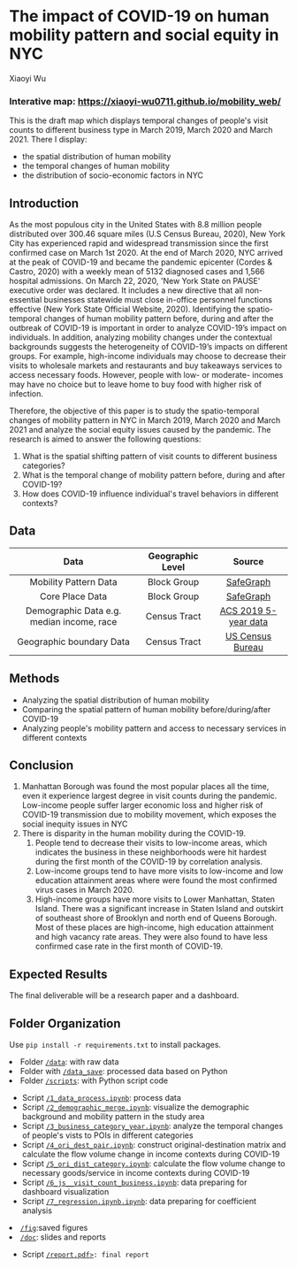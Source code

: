 # The impact of COVID-19 on human mobility pattern and social equity in NYC
Xiaoyi Wu

### Interative map: https://xiaoyi-wu0711.github.io/mobility_web/
This is the draft map which displays temporal changes of people's visit counts to different business type in March 2019, March 2020 and March 2021. 
There I display: 
- the spatial distribution of human mobility
- the temporal changes of human mobility 
- the distribution of socio-economic factors in NYC


## Introduction
As the most populous city in the United States with 8.8 million people distributed over 300.46 square miles (U.S Census Bureau, 2020), New York City has experienced rapid and widespread transmission since the first confirmed case on March 1st 2020. At the end of March 2020, NYC arrived at the peak of COVID-19 and became the pandemic epicenter (Cordes \& Castro, 2020) with a weekly mean of 5132 diagnosed cases and 1,566 hospital admissions. On March 22, 2020, 'New York State on PAUSE' executive order was declared. It includes a new directive that all non-essential businesses statewide must close in-office personnel functions effective (New York State Official Website, 2020). Identifying the spatio-temporal changes of human mobility pattern before, during and after the outbreak of COVID-19 is important in order to analyze COVID-19’s impact on individuals. In addition, analyzing mobility changes under the contextual backgrounds suggests the heterogeneity of COVID-19’s impacts on different groups. 
For example, high-income individuals may choose to decrease their visits to wholesale markets and restaurants and buy takeaways services to access necessary foods. 
However, people with low- or moderate- incomes may have no choice but to leave home to buy food with higher risk of infection.

Therefore, the objective of this paper is to study the spatio-temporal changes of mobility pattern in NYC in March 2019, March 2020 and March 2021 and analyze the social equity issues caused by the pandemic. The research is aimed to answer the following questions: 
1. What is the spatial shifting pattern of visit counts to different business categories? 
2. What is the temporal change of mobility pattern before, during and after COVID-19?
3. How does COVID-19 influence individual's travel behaviors in different contexts?

## Data

|     Data     | Geographic Level |           Source            | 
| :------------: | :------------------------: | :------------------------: | 
|    Mobility Pattern Data   | Block Group  |    [SafeGraph](https://www.safegraph.com/)    | 
| Core Place Data | Block Group  |     [SafeGraph](https://www.safegraph.com/)             | 
| Demographic Data e.g. median income, race | Census Tract |     [ACS 2019 5-year data](https://www.census.gov/data/developers/data-sets/acs-5year.html)       |
| Geographic boundary Data | Census Tract |   [US Census Bureau](https://www1.nyc.gov/site/planning/data-maps/open-data/census-download-metadata.page)       |  


## Methods
- Analyzing the spatial distribution of human mobility 
- Comparing the spatial pattern of human mobility before/during/after COVID-19
- Analyzing people's mobility pattern and access to necessary services in different contexts
## Conclusion

1. Manhattan Borough was found the most popular places all the time, even it experience largest
degree in visit counts during the pandemic. Low-income people suffer larger economic loss and higher risk of
COVID-19 transmission due to mobility movement, which exposes the social inequity issues in NYC
2. There is disparity in the human mobility during the COVID-19. 
   1. People tend
   to decrease their visits to low-income areas, which indicates the business in these neighborhoods were
   hit hardest during the first month of the COVID-19 by correlation analysis. 
   2. Low-income groups tend to have more visits to low-income and low education attainment
   areas where were found the most confirmed virus cases in March 2020. 
   3. High-income groups have more visits to Lower Manhattan, Staten Island. There was a significant
increase in Staten Island and outskirt of southeast shore of Brooklyn and north end of Queens Borough.
Most of these places are high-income, high education attainment and high vacancy rate areas. They
were also found to have less confirmed case rate in the first month of COVID-19.

## Expected Results  
 The final deliverable will be a research paper and a dashboard.
 
## Folder Organization
Use `pip install -r requirements.txt` to install packages.
<li>Folder <a href="https://github.com/CPLN-680-Spring-2022/XiaoyiWu-Mobility/tree/main/data"><code>/data</code></a>: with raw data</li>
<li>Folder with <a href="https://github.com/CPLN-680-Spring-2022/XiaoyiWu-Mobility/tree/main/data_save"><code>/data_save</code></a>: processed data based on Python</li>
<li>Folder <a href="https://github.com/CPLN-680-Spring-2022/XiaoyiWu-Mobility/tree/main/scripts"><code>/scripts</code></a>: with Python script code</li>
<ul>
        <li>Script <a href="https://github.com/CPLN-680-Spring-2022/XiaoyiWu-Mobility/blob/main/scripts/1_data_process.ipynb"><code>/1_data_process.ipynb</code></a>: process data</li>
        <li>Script <a href="https://github.com/CPLN-680-Spring-2022/XiaoyiWu-Mobility/blob/main/scripts/2_demographic_merge.ipynb"><code>/2_demographic_merge.ipynb</code></a>: visualize the demographic background and mobility pattern in the study area</li>
        <li>Script <a href="https://github.com/CPLN-680-Spring-2022/XiaoyiWu-Mobility/blob/main/scripts/3_business_category_year.ipynb"><code>/3_business_category_year.ipynb</code></a>: analyze the temporal changes of people's vists to POIs in different categories </li>
        <li>Script <a href="https://github.com/Xiaoyi-Wu0711/mobility_covid-19/blob/main/scripts/4_ori_dest_pair.ipynb"><code>/4_ori_dest_pair.ipynb</code></a>: construct original-destination matrix and calculate the flow volume change in income contexts during COVID-19</li>
        <li>Script <a href="https://github.com/Xiaoyi-Wu0711/mobility_covid-19/blob/main/scripts/5_ori_dist_category.ipynb"><code>/5_ori_dist_category.ipynb</code></a>: calculate the flow volume change to necessary goods/service in income contexts during COVID-19</li>
        <li>Script <a href="https://github.com/Xiaoyi-Wu0711/mobility_covid-19/blob/main/scripts/6_js__visit_count_business.ipynb"><code>/6_js__visit_count_business.ipynb</code></a>: data preparing for dashboard visualization</li>
        <li>Script <a href="https://github.com/Xiaoyi-Wu0711/mobility_covid-19/blob/main/scripts/7_regression.ipynb"><code>/7_regression.ipynb.ipynb</code></a>: data preparing for coefficient analysis</li>
</ul>
<li><a href="https://github.com/Xiaoyi-Wu0711/mobility_covid-19/blob/main/fig/"><code>/fig</code></a>:saved figures</li>
<li><a href="https://github.com/Xiaoyi-Wu0711/mobility_covid-19/blob/main/doc/"><code>/doc</code></a>: slides and reports</li>
<ul>
    <li>Script <a href="https://github.com/Xiaoyi-Wu0711/mobility_covid-19/blob/main/doc/report.pdf"><code>/report.pdf></a>: final report</li>

</ul>
</p>

